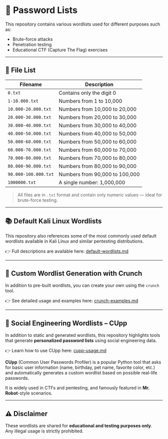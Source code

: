 # 🔐 Password Lists

This repository contains various wordlists used for different purposes such as:

- Brute-force attacks  
- Penetration testing  
- Educational CTF (Capture The Flag) exercises  

---

## 📁 File List

| Filename               | Description                             |
|------------------------|-----------------------------------------|
| `0.txt`                | Contains only the digit 0               |
| `1-10.000.txt`         | Numbers from 1 to 10,000                |
| `10.000-20.000.txt`    | Numbers from 10,000 to 20,000           |
| `20.000-30.000.txt`    | Numbers from 20,000 to 30,000           |
| `30.000-40.000.txt`    | Numbers from 30,000 to 40,000           |
| `40.000-50.000.txt`    | Numbers from 40,000 to 50,000           |
| `50.000-60.000.txt`    | Numbers from 50,000 to 60,000           |
| `60.000-70.000.txt`    | Numbers from 60,000 to 70,000           |
| `70.000-80.000.txt`    | Numbers from 70,000 to 80,000           |
| `80.000-90.000.txt`    | Numbers from 80,000 to 90,000           |
| `90.000-100.000.txt`   | Numbers from 90,000 to 100,000          |
| `1000000.txt`          | A single number: 1,000,000              |

> All files are in `.txt` format and contain only numeric values — ideal for brute-force testing.

---


## 📚 Default Kali Linux Wordlists

This repository also references some of the most commonly used default wordlists available in Kali Linux and similar pentesting distributions.

👉 Full descriptions are available here: [default-wordlists.md](default-wordlists.md)

---

## 🧰 Custom Wordlist Generation with Crunch

In addition to pre-built wordlists, you can create your own using the `crunch` tool.

👉 See detailed usage and examples here: [crunch-examples.md](crunch-examples.md)

---

## 🧠 Social Engineering Wordlists – CUpp

In addition to static and generated wordlists, this repository highlights tools that generate **personalized password lists** using social engineering data.

👉 Learn how to use CUpp here: [cupp-usage.md](cupp-usage.md)

**CUpp** (Common User Passwords Profiler) is a popular Python tool that asks for basic user information (name, birthday, pet name, favorite color, etc.) and automatically generates a custom wordlist based on possible real-life passwords.

It is widely used in CTFs and pentesting, and famously featured in **Mr. Robot**-style scenarios.


---

## ⚠️ Disclaimer

These wordlists are shared for **educational and testing purposes only**.  
Any illegal usage is strictly prohibited.

